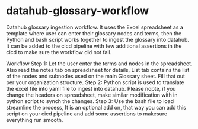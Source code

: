 # datahub-glossary-workflow
Datahub glossary ingestion workflow. It uses the Excel spreadsheet as a template where user can enter their glossary nodes and terms, then the Python and bash script works together to ingest the glossary into datahub. It can be added to the cicd pipeline with few additional assertions in the cicd to make sure the workflow did not fail.

Workflow
Step 1: Let the user enter the terms and nodes in the spreadsheet. Also read the notes tab on spreadsheet for details, List tab contains the list of the nodes and subnodes used on the main Glossary sheet. Fill that out per your organization structure.
Step 2: Python script is used to translate the excel file into yaml file to ingest into datahub. Please nopte, if you change the headers on spreadsheet, make similar modification with in python script to synch the changes.
Step 3: Use the bash file to load streamline the process, It is an optional add on, that way you can add this script on your cicd pipeline and add some assertions to makesure everything run smooth.